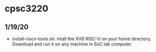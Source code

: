 # cpsc3220

## 1/19/20
+ install-riscv-tools.sh: intall the XV6 RISC-V on your home directory. Download and run it on any machine in SoC lab computer. 
